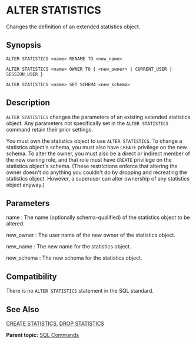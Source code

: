 # ALTER STATISTICS

Changes the definition of an extended statistics object.

## Synopsis

``` {#sql_command_synopsis}
ALTER STATISTICS <name> RENAME TO <new_name>

ALTER STATISTICS <name> OWNER TO { <new_owner> | CURRENT_USER | SESSION_USER }

ALTER STATISTICS <name> SET SCHEMA <new_schema>
```

## Description

`ALTER STATISTICS` changes the parameters of an existing extended statistics object. Any parameters not specifically set in the `ALTER STATISTICS` command retain their prior settings.

You must own the statistics object to use `ALTER STATISTICS`. To change a statistics object's schema, you must also have `CREATE` privilege on the new schema. To alter the owner, you must also be a direct or indirect member of the new owning role, and that role must have `CREATE` privilege on the statistics object's schema. \(These restrictions enforce that altering the owner doesn't do anything you couldn't do by dropping and recreating the statistics object. However, a superuser can alter ownership of any statistics object anyway.\)

## Parameters

name
:   The name \(optionally schema-qualified\) of the statistics object to be altered.

new\_owner
:   The user name of the new owner of the statistics object.

new\_name
:   The new name for the statistics object.

new\_schema
:   The new schema for the statistics object.


## Compatibility

There is no `ALTER STATISTICS` statement in the SQL standard.

## See Also

[CREATE STATISTICS](CREATE_STATISTICS.html), [DROP STATISTICS](DROP_STATISTICS.html)

**Parent topic:** [SQL Commands](../sql_commands/sql_ref.html)

